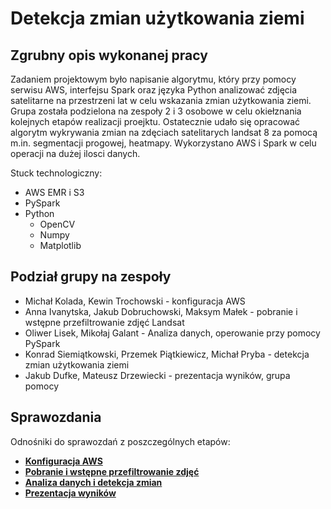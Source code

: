 # Detekcja zmian użytkowania ziemi

## Zgrubny opis wykonanej pracy

Zadaniem projektowym było napisanie algorytmu, który przy pomocy serwisu AWS, interfejsu Spark oraz języka Python analizować zdjęcia satelitarne na przestrzeni lat w celu wskazania zmian użytkowania ziemi. Grupa została podzielona na zespoły 2 i 3 osobowe w celu okiełznania kolejnych etapów realizacji proejktu.
Ostatecznie udało się opracować algorytm wykrywania zmian na zdęciach satelitarych landsat 8 za pomocą m.in. segmentacji progowej, heatmapy. Wykorzystano AWS i Spark w celu operacji na dużej ilosci danych.

Stuck technologiczny:

- AWS EMR i S3
- PySpark
- Python
  - OpenCV
  - Numpy
  - Matplotlib

## Podział grupy na zespoły

- Michał Kolada, Kewin Trochowski - konfiguracja AWS
- Anna Ivanytska, Jakub Dobruchowski, Maksym Małek - pobranie i wstępne przefiltrowanie zdjęć Landsat
- Oliwer Lisek, Mikołaj Galant - Analiza danych, operowanie przy pomocy PySpark
- Konrad Siemiątkowski, Przemek Piątkiewicz, Michał Pryba - detekcja zmian użytkowania ziemi
- Jakub Dufke, Mateusz Drzewiecki - prezentacja wyników, grupa pomocy

## Sprawozdania

Odnośniki do sprawozdań z poszczególnych etapów:

- **[Konfiguracja AWS](sprawozdania/AWS.md)**
- **[Pobranie i wstępne przefiltrowanie zdjęć](sprawozdania/Pobranie_wstepna_obrobka.md)**
- **[Analiza danych i detekcja zmian](sprawozdania/Analiza_Danych.md)**
- **[Prezentacja wyników](Prezentacja_wyników.md)**
